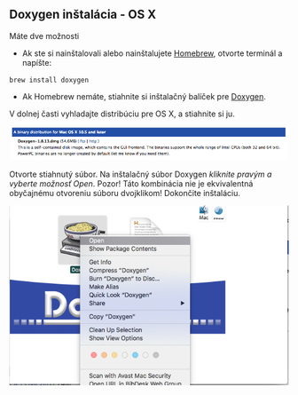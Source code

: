 ## Doxygen inštalácia - OS X

Máte dve možnosti

* Ak ste si nainštalovali alebo nainštalujete [Homebrew](/qt-creator/homebrew-osx.md), otvorte terminál a napíšte:

```terminal
brew install doxygen
```

* Ak Homebrew nemáte, stiahnite si inštalačný balíček pre [Doxygen](http://www.stack.nl/~dimitri/doxygen/download.html).

V dolnej časti vyhladajte distribúciu pre OS X, a stiahnite si ju.

![](/assets/OSX_doxygen1.png)

Otvorte stiahnutý súbor. Na inštalačný súbor Doxygen _kliknite pravým a vyberte možnosť Open_. Pozor! Táto kombinácia nie je ekvivalentná obyčajnému otvoreniu súboru dvojklikom! Dokončite inštaláciu.

![](/assets/OSX_doxygen2.png)

